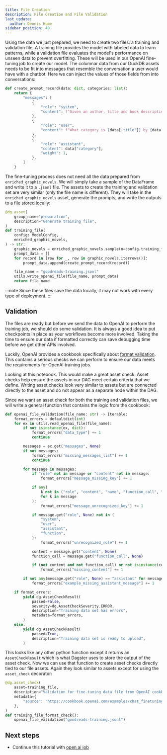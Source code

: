 ```yaml
---
title: File Creation
description: File Creation and File Validation
last_update:
  author: Dennis Hume
sidebar_position: 40
---
```


Using the data we just prepared, we need to create two files: a training and validation file. A training file provides the model with labeled data to learn patterns, while a validation file evaluates the model's performance on unseen data to prevent overfitting. These will be used in our OpenAI fine-tuning job to create our model. The columnar data from our DuckDB assets needs to be fit into messages that resemble the conversation a user would have with a chatbot. Here we can inject the values of those fields from into conversations:

```python
def create_prompt_record(data: dict, categories: list):
    return {
        "messages": [
            {
                "role": "system",
                "content": f"Given an author, title and book description, what category is it? Here are the possible categories {", ".join(categories)}",
            },
            {
                "role": "user",
                "content": f"What category is {data['title']} by {data["author"]}? Description: {data["description"]}",
            },
            {
                "role": "assistant",
                "content": data["category"],
                "weight": 1,
            },
        ]
    }
```

The fine-tuning process does not need all the data prepared from `enriched_graphic_novels`. We will simply take a sample of the DataFrame and write it to a `.jsonl` file. The assets to create the training and validation set are very similar (only the file name is different). They will take in the `enriched_graphic_novels` asset, generate the prompts, and write the outputs to a file stored locally:

```python
@dg.asset(
    group_name="preparation",
    description="Generate training file",
)
def training_file(
    config: ModelConfig,
    enriched_graphic_novels,
) -> str:
    graphic_novels = enriched_graphic_novels.sample(n=config.training_file_num)
    prompt_data = []
    for record in [row for _, row in graphic_novels.iterrows()]:
        prompt_data.append(create_prompt_record(record))

    file_name = "goodreads-training.jsonl"
    utils.write_openai_file(file_name, prompt_data)
    return file_name
```

:::note
Since these files save the data locally, it may not work with every type of deployment.
:::

## Validation

The files are ready but before we send the data to OpenAI to perform the training job, we should do some validation. It is always a good idea to put checkpoints in place as your workflows become more involved. Taking the time to ensure our data if formatted correctly can save debugging time before we get other APIs involved.

Luckily, OpenAI provides a cookbook specifically about [format validation](https://cookbook.openai.com/examples/chat_finetuning_data_prep#format-validation). This contains a serious checks we can perform to ensure our data meets the requirements for OpenAI training jobs.

Looking at this notebook. This would make a great asset check. Asset checks help ensure the assets in our DAG meet certain criteria that we define. Writing asset checks look very similar to assets but are connected directly to the asset and do not appear as a separate node within the DAG.

Since we want an asset check for both the training and validation files, we will write a general function that contains the logic from the cookbook:

```python
def openai_file_validation(file_name: str) -> Iterable:
    format_errors = defaultdict(int)
    for ex in utils.read_openai_file(file_name):
        if not isinstance(ex, dict):
            format_errors["data_type"] += 1
            continue

        messages = ex.get("messages", None)
        if not messages:
            format_errors["missing_messages_list"] += 1
            continue

        for message in messages:
            if "role" not in message or "content" not in message:
                format_errors["message_missing_key"] += 1

            if any(
                k not in ("role", "content", "name", "function_call", "weight")
                for k in message
            ):
                format_errors["message_unrecognized_key"] += 1

            if message.get("role", None) not in (
                "system",
                "user",
                "assistant",
                "function",
            ):
                format_errors["unrecognized_role"] += 1

            content = message.get("content", None)
            function_call = message.get("function_call", None)

            if (not content and not function_call) or not isinstance(content, str):
                format_errors["missing_content"] += 1

        if not any(message.get("role", None) == "assistant" for message in messages):
            format_errors["example_missing_assistant_message"] += 1

    if format_errors:
        yield dg.AssetCheckResult(
            passed=False,
            severity=dg.AssetCheckSeverity.ERROR,
            description="Training data set has errors",
            metadata=format_errors,
        )
    else:
        yield dg.AssetCheckResult(
            passed=True,
            description="Training data set is ready to upload",
        )
```

This looks like any other python function except it returns an `AssetCheckResult` which is what Dagster uses to store the output of the asset check. Now we can use that function to create asset checks directly tied to our file assets. Again they look similar to assets except for using the `asset_check` decorator:

```python
@dg.asset_check(
    asset=training_file,
    description="Validation for fine-tuning data file from OpenAI cookbook",
    metadata={
        "source": "https://cookbook.openai.com/examples/chat_finetuning_data_prep#format-validation"
    },
)
def training_file_format_check():
    openai_file_validation("goodreads-training.jsonl")
```

## Next steps

- Continue this tutorial with [open ai job](open_ai_job)
